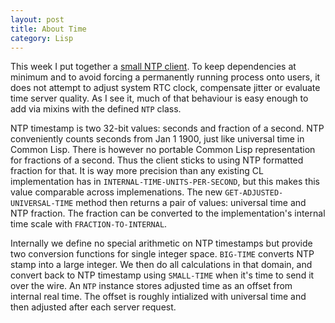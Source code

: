 ```yaml
---
layout: post
title: About Time
category: Lisp
---
```


This week I put together a [small NTP client](https://github.com/varjagg/cl-ntp-client). To keep dependencies at minimum and to avoid forcing a permanently running process onto users, it does not attempt to adjust system RTC clock, compensate jitter or evaluate time server quality. As I see it, much of that behaviour is easy enough to add via mixins with the defined `NTP` class.

NTP timestamp is two 32-bit values: seconds and fraction of a second. NTP conveniently counts seconds from Jan 1 1900, just like universal time in Common Lisp. There is however no portable Common Lisp representation for fractions of a second. Thus the client sticks to using NTP formatted fraction for that. It is way more precision than any existing CL implementation has in `INTERNAL-TIME-UNITS-PER-SECOND`, but this makes this value comparable across implemenations. The new `GET-ADJUSTED-UNIVERSAL-TIME` method then returns a pair of values: universal time and NTP fraction. The fraction can be converted to the implementation's internal time scale with `FRACTION-TO-INTERNAL`.

Internally we define no special arithmetic on NTP timestamps but provide two conversion functions for single integer space. `BIG-TIME` converts NTP stamp into a large integer. We then do all calculations in that domain, and convert back to NTP timestamp using `SMALL-TIME` when it's time to send it over the wire. An `NTP` instance stores adjusted time as an offset from internal real time. The offset is roughly intialized with universal time and then adjusted after each server request.
